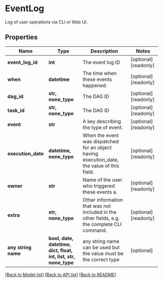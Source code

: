 <!--
 Licensed to the Apache Software Foundation (ASF) under one
 or more contributor license agreements.  See the NOTICE file
 distributed with this work for additional information
 regarding copyright ownership.  The ASF licenses this file
 to you under the Apache License, Version 2.0 (the
 "License"); you may not use this file except in compliance
 with the License.  You may obtain a copy of the License at

   http://www.apache.org/licenses/LICENSE-2.0

 Unless required by applicable law or agreed to in writing,
 software distributed under the License is distributed on an
 "AS IS" BASIS, WITHOUT WARRANTIES OR CONDITIONS OF ANY
 KIND, either express or implied.  See the License for the
 specific language governing permissions and limitations
 under the License.
 -->

# EventLog

Log of user operations via CLI or Web UI.

## Properties
Name | Type | Description | Notes
------------ | ------------- | ------------- | -------------
**event_log_id** | **int** | The event log ID | [optional] [readonly] 
**when** | **datetime** | The time when these events happened. | [optional] [readonly] 
**dag_id** | **str, none_type** | The DAG ID | [optional] [readonly] 
**task_id** | **str, none_type** | The DAG ID | [optional] [readonly] 
**event** | **str** | A key describing the type of event. | [optional] [readonly] 
**execution_date** | **datetime, none_type** | When the event was dispatched for an object having execution_date, the value of this field.  | [optional] [readonly] 
**owner** | **str** | Name of the user who triggered these events a. | [optional] [readonly] 
**extra** | **str, none_type** | Other information that was not included in the other fields, e.g. the complete CLI command.  | [optional] [readonly] 
**any string name** | **bool, date, datetime, dict, float, int, list, str, none_type** | any string name can be used but the value must be the correct type | [optional]

[[Back to Model list]](../README.md#documentation-for-models) [[Back to API list]](../README.md#documentation-for-api-endpoints) [[Back to README]](../README.md)


